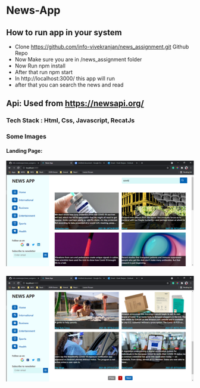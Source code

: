 # News-App

## How to run app in your system
- Clone https://github.com/info-vivekranjan/news_assignment.git Github Repo
- Now Make sure you are in /news_assignment folder
- Now Run npm install
- After that run npm start
- In http://localhost:3000/ this app will run
- after that you can search the news and read 

## Api: Used from https://newsapi.org/

### Tech Stack : Html, Css, Javascript, RecatJs

### Some Images
#### Landing Page:
![Landing Page](./screenshots/Screenshot_267.png)

###

![Landing Page](./screenshots/Screenshot_268.png)
